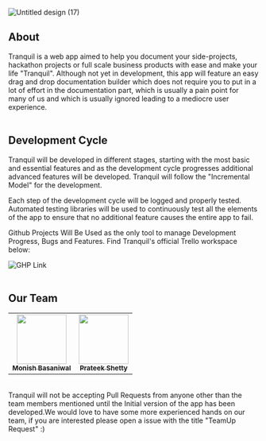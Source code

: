 ![Untitled design (17)](https://user-images.githubusercontent.com/46259712/118404026-de880700-b68e-11eb-80dc-eb03abdcac20.png)

## About
Tranquil is a web app aimed to help you document your side-projects, hackathon projects or full scale business products with ease and make your life "Tranquil". Although not yet in development, this app will feature an easy drag and drop documentation builder which does not require you to put in a lot of effort in the documentation part, which is usually a pain point for many of us and which is usually ignored leading to a mediocre user experience.
<br>
<br>
## Development Cycle
Tranquil will be developed in different stages, starting with the most basic and essential features and as the development cycle progresses additional advanced features will be developed. Tranquil will follow the "Incremental Model" for the development.

Each step of the development cycle will be logged and properly tested. Automated testing libraries will be used to continuously test all the elements of the app to ensure that no additional feature causes the entire app to fail.

Github Projects Will Be Used as the only tool to manage Development Progress, Bugs and Features. Find Tranquil's official Trello workspace below:

![GHP Link](https://img.shields.io/static/v1?label=Github%20Projects&message=SEE%20BOARDS&color=blue&style=for-the-badge&logo=github&link=https://trello.com/tranquil12)
<br>
<br>
## Our Team
<!-- markdownlint-disable -->
<table>
  <tr>
    <td align="center"><a href="https://github.com/monizb"><img src="https://avatars.githubusercontent.com/u/46259712?v=4" width="100px;" alt=""/><br /><sub><b>Monish Basaniwal</b></sub></a><br /></td>
    <td align="center"><a href="https://github.com/gosLp"><img src="https://avatars.githubusercontent.com/u/68729469?v=4" width="100px;" alt=""/><br /><sub><b>Prateek Shetty</b></sub></a><br /></td>
    
  </tr>
</table>
<!-- markdownlint-enable -->
<br>
Tranquil will not be accepting Pull Requests from anyone other than the team members mentioned until the Initial version of the app has been developed.We would love to have some more experienced hands on our team, if you are interested please open a issue with the title "TeamUp Request" :)
